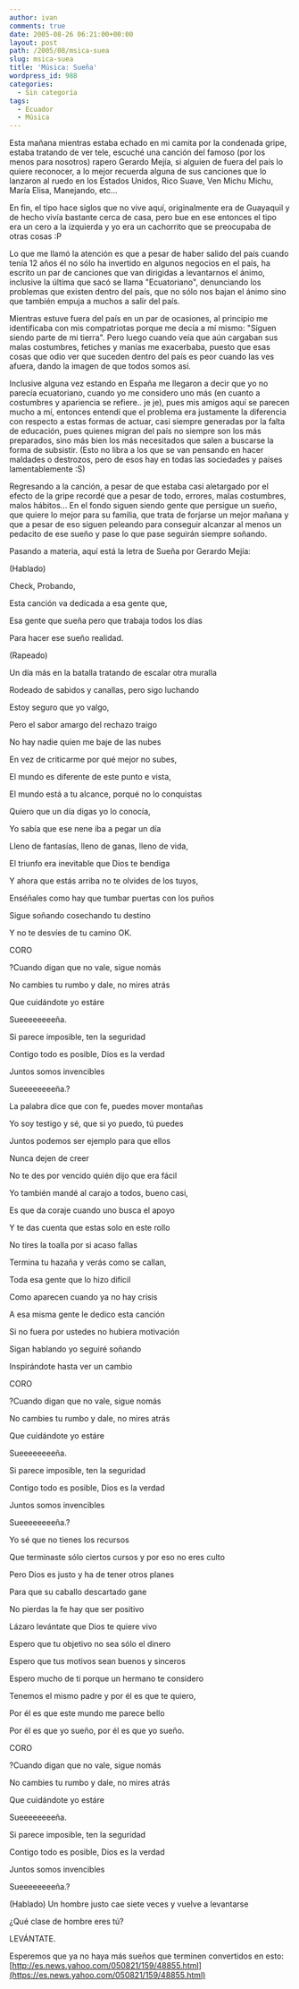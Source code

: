 ```yaml
---
author: ivan
comments: true
date: 2005-08-26 06:21:00+00:00
layout: post
path: /2005/08/msica-suea
slug: msica-suea
title: 'Música: Sueña'
wordpress_id: 988
categories:
  - Sin categoría
tags:
  - Ecuador
  - Música
---
```


Esta mañana mientras estaba echado en mi camita por la condenada gripe, estaba tratando de ver tele, escuché una canción del famoso (por los menos para nosotros) rapero Gerardo Mejía, si alguien de fuera del país lo quiere reconocer, a lo mejor recuerda alguna de sus canciones que lo lanzaron al ruedo en los Estados Unidos, Rico Suave, Ven Michu Michu, María Elisa, Manejando, etc...

En fin, el tipo hace siglos que no vive aquí, originalmente era de Guayaquil y de hecho vivía bastante cerca de casa, pero bue en ese entonces el tipo era un cero a la izquierda y yo era un cachorrito que se preocupaba de otras cosas :P

Lo que me llamó la atención es que a pesar de haber salido del país cuando tenía 12 años él no sólo ha invertido en algunos negocios en el país, ha escrito un par de canciones que van dirigidas a levantarnos el ánimo, inclusive la última que sacó se llama "Ecuatoriano", denunciando los problemas que existen dentro del país, que no sólo nos bajan el ánimo sino que también empuja a muchos a salir del país.

Mientras estuve fuera del país en un par de ocasiones, al principio me identificaba con mis compatriotas porque me decía a mí mismo: "Siguen siendo parte de mi tierra". Pero luego cuando veía que aún cargaban sus malas costumbres, fetiches y manías me exacerbaba, puesto que esas cosas que odio ver que suceden dentro del país es peor cuando las ves afuera, dando la imagen de que todos somos así.

Inclusive alguna vez estando en España me llegaron a decir que yo no parecía ecuatoriano, cuando yo me considero uno más (en cuanto a costumbres y apariencia se refiere.. je je), pues mis amigos aquí se parecen mucho a mí, entonces entendí que el problema era justamente la diferencia con respecto a estas formas de actuar, casi siempre generadas por la falta de educación, pues quienes migran del país no siempre son los más preparados, sino más bien los más necesitados que salen a buscarse la forma de subsistir. (Esto no libra a los que se van pensando en hacer maldades o destrozos, pero de esos hay en todas las sociedades y países lamentablemente :S)

Regresando a la canción, a pesar de que estaba casi aletargado por el efecto de la gripe recordé que a pesar de todo, errores, malas costumbres, malos hábitos... En el fondo siguen siendo gente que persigue un sueño, que quiere lo mejor para su familia, que trata de forjarse un mejor mañana y que a pesar de eso siguen peleando para conseguir alcanzar al menos un pedacito de ese sueño y pase lo que pase seguirán siempre soñando.

Pasando a materia, aquí está la letra de Sueña por Gerardo Mejía:

(Hablado)

Check, Probando,

Esta canción va dedicada a esa gente que,

Esa gente que sueña pero que trabaja todos los días

Para hacer ese sueño realidad.

(Rapeado)

Un día más en la batalla tratando de escalar otra muralla

Rodeado de sabidos y canallas, pero sigo luchando

Estoy seguro que yo valgo,

Pero el sabor amargo del rechazo traigo

No hay nadie quien me baje de las nubes

En vez de criticarme por qué mejor no subes,

El mundo es diferente de este punto e vista,

El mundo está a tu alcance, porqué no lo conquistas

Quiero que un día digas yo lo conocía,

Yo sabía que ese nene iba a pegar un día

Lleno de fantasías, lleno de ganas, lleno de vida,

El triunfo era inevitable que Dios te bendiga

Y ahora que estás arriba no te olvides de los tuyos,

Enséñales como hay que tumbar puertas con los puños

Sigue soñando cosechando tu destino

Y no te desvíes de tu camino OK.

CORO

?Cuando digan que no vale, sigue nomás

No cambies tu rumbo y dale, no mires atrás

Que cuidándote yo estáre

Sueeeeeeeeña.

Si parece imposible, ten la seguridad

Contigo todo es posible, Dios es la verdad

Juntos somos invencibles

Sueeeeeeeeña.?

La palabra dice que con fe, puedes mover montañas

Yo soy testigo y sé, que si yo puedo, tú puedes

Juntos podemos ser ejemplo para que ellos

Nunca dejen de creer

No te des por vencido quién dijo que era fácil

Yo también mandé al carajo a todos, bueno casi,

Es que da coraje cuando uno busca el apoyo

Y te das cuenta que estas solo en este rollo

No tires la toalla por si acaso fallas

Termina tu hazaña y verás como se callan,

Toda esa gente que lo hizo difícil

Como aparecen cuando ya no hay crisis

A esa misma gente le dedico esta canción

Si no fuera por ustedes no hubiera motivación

Sigan hablando yo seguiré soñando

Inspirándote hasta ver un cambio

CORO

?Cuando digan que no vale, sigue nomás

No cambies tu rumbo y dale, no mires atrás

Que cuidándote yo estáre

Sueeeeeeeeña.

Si parece imposible, ten la seguridad

Contigo todo es posible, Dios es la verdad

Juntos somos invencibles

Sueeeeeeeeña.?

Yo sé que no tienes los recursos

Que terminaste sólo ciertos cursos y por eso no eres culto

Pero Dios es justo y ha de tener otros planes

Para que su caballo descartado gane

No pierdas la fe hay que ser positivo

Lázaro levántate que Dios te quiere vivo

Espero que tu objetivo no sea sólo el dinero

Espero que tus motivos sean buenos y sinceros

Espero mucho de ti porque un hermano te considero

Tenemos el mismo padre y por él es que te quiero,

Por él es que este mundo me parece bello

Por él es que yo sueño, por él es que yo sueño.

CORO

?Cuando digan que no vale, sigue nomás

No cambies tu rumbo y dale, no mires atrás

Que cuidándote yo estáre

Sueeeeeeeeña.

Si parece imposible, ten la seguridad

Contigo todo es posible, Dios es la verdad

Juntos somos invencibles

Sueeeeeeeeña.?

(Hablado) Un hombre justo cae siete veces y vuelve a levantarse

¿Qué clase de hombre eres tú?

LEVÁNTATE.

Esperemos que ya no haya más sueños que terminen convertidos en esto: [http://es.news.yahoo.com/050821/159/48855.html](https://es.news.yahoo.com/050821/159/48855.html)

